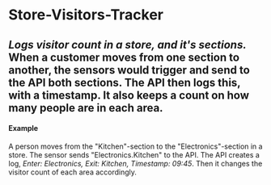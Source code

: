 # Store-Visitors-Tracker
*Logs visitor count in a store, and it's sections.*
When a customer moves from one section to another, the sensors would trigger and send to the API both sections.
The API then logs this, with a timestamp. It also keeps a count on how many people are in each area.
---

#### Example ####
A person moves from the "Kitchen"-section to the "Electronics"-section in a store. 
The sensor sends "Electronics.Kitchen" to the API. 
The API creates a log, *Enter: Electronics, Exit: Kitchen, Timestamp: 09:45*.
Then it changes the visitor count of each area accordingly.

